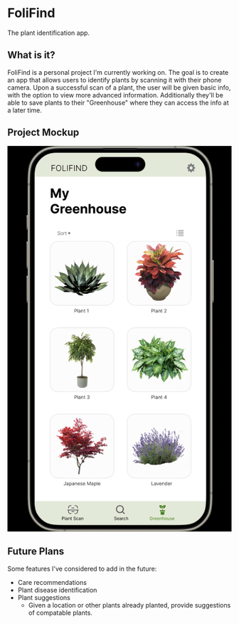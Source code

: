 # FoliFind
The plant identification app.

## What is it?
FoliFind is a personal project I'm currently working on. The goal is to create an app that allows users to identify plants by scanning it with their phone camera. Upon a successful scan of a plant, the user will be given basic info, with the option to view more advanced information. Additionally they'll be able to save plants to their "Greenhouse" where they can access the info at a later time.

## Project Mockup
![Screenshot of the FoliFind mockup on iphone](/mockups/Mockup_v1.png)

## Future Plans
 Some features I've considered to add in the future:
- Care recommendations
- Plant disease identification
- Plant suggestions
  - Given a location or other plants already planted, provide suggestions of compatable plants.
